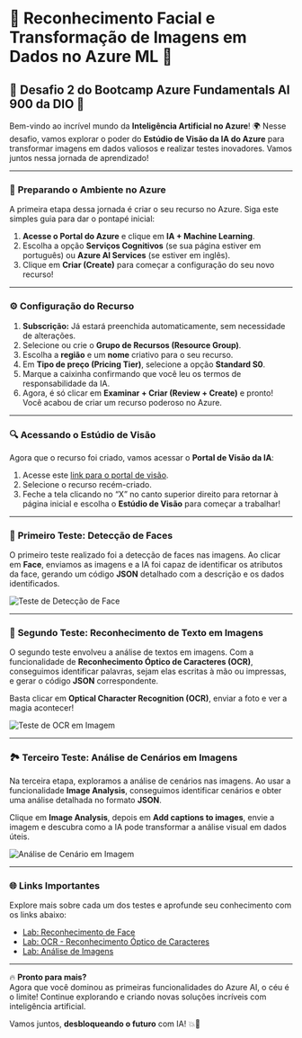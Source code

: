 # 🤖 **Reconhecimento Facial e Transformação de Imagens em Dados no Azure ML** 👤

## 🚀 **Desafio 2 do Bootcamp Azure Fundamentals AI 900 da DIO** 🚀

Bem-vindo ao incrível mundo da **Inteligência Artificial no Azure**! 🌍 Nesse desafio, vamos explorar o poder do **Estúdio de Visão da IA do Azure** para transformar imagens em dados valiosos e realizar testes inovadores. Vamos juntos nessa jornada de aprendizado!

---

### 🔧 **Preparando o Ambiente no Azure**

A primeira etapa dessa jornada é criar o seu recurso no Azure. Siga este simples guia para dar o pontapé inicial:

1. **Acesse o Portal do Azure** e clique em **IA + Machine Learning**.
2. Escolha a opção **Serviços Cognitivos** (se sua página estiver em português) ou **Azure AI Services** (se estiver em inglês).
3. Clique em **Criar (Create)** para começar a configuração do seu novo recurso!

---

### ⚙️ **Configuração do Recurso**

1. **Subscrição:** Já estará preenchida automaticamente, sem necessidade de alterações.
2. Selecione ou crie o **Grupo de Recursos (Resource Group)**.
3. Escolha a **região** e um **nome** criativo para o seu recurso.
4. Em **Tipo de preço (Pricing Tier)**, selecione a opção **Standard S0**.
5. Marque a caixinha confirmando que você leu os termos de responsabilidade da IA.
6. Agora, é só clicar em **Examinar + Criar (Review + Create)** e pronto! Você acabou de criar um recurso poderoso no Azure.

---

### 🔍 **Acessando o Estúdio de Visão**

Agora que o recurso foi criado, vamos acessar o **Portal de Visão da IA**:

1. Acesse este [link para o portal de visão](https://portal.vision.cognitive.azure.com/gallery/featured).
2. Selecione o recurso recém-criado.
3. Feche a tela clicando no “X” no canto superior direito para retornar à página inicial e escolha o **Estúdio de Visão** para começar a trabalhar!

---

### 🧑 **Primeiro Teste: Detecção de Faces**

O primeiro teste realizado foi a detecção de faces nas imagens. Ao clicar em **Face**, enviamos as imagens e a IA foi capaz de identificar os atributos da face, gerando um código **JSON** detalhado com a descrição e os dados identificados.

![Teste de Detecção de Face](https://github.com/Edivania88Duarte/Reconhecimento-Facial-e-transformacao-de-imagens-em-Dados-no-Azure-ML/assets/120994730/8e927d03-1e83-4cc7-a114-6ad111b4c0d4)

---

### 📝 **Segundo Teste: Reconhecimento de Texto em Imagens**

O segundo teste envolveu a análise de textos em imagens. Com a funcionalidade de **Reconhecimento Óptico de Caracteres (OCR)**, conseguimos identificar palavras, sejam elas escritas à mão ou impressas, e gerar o código **JSON** correspondente.

Basta clicar em **Optical Character Recognition (OCR)**, enviar a foto e ver a magia acontecer!

![Teste de OCR em Imagem](https://github.com/Edivania88Duarte/Reconhecimento-Facial-e-transformacao-de-imagens-em-Dados-no-Azure-ML/assets/120994730/994f35cd-1227-4c76-a6fa-6df1f61023e5)

---

### 🏞️ **Terceiro Teste: Análise de Cenários em Imagens**

Na terceira etapa, exploramos a análise de cenários nas imagens. Ao usar a funcionalidade **Image Analysis**, conseguimos identificar cenários e obter uma análise detalhada no formato **JSON**.

Clique em **Image Analysis**, depois em **Add captions to images**, envie a imagem e descubra como a IA pode transformar a análise visual em dados úteis.

![Análise de Cenário em Imagem](https://github.com/Edivania88Duarte/Reconhecimento-Facial-e-transformacao-de-imagens-em-Dados-no-Azure-ML/assets/120994730/d6e1141b-400a-438d-8a95-06173eec94fb)

---

### 🌐 **Links Importantes**

Explore mais sobre cada um dos testes e aprofunde seu conhecimento com os links abaixo:

- [Lab: Reconhecimento de Face](https://microsoftlearning.github.io/mslearn-ai-fundamentals/Instructions/Labs/04-face.html)
- [Lab: OCR - Reconhecimento Óptico de Caracteres](https://microsoftlearning.github.io/mslearn-ai-fundamentals/Instructions/Labs/05-ocr.html)
- [Lab: Análise de Imagens](https://microsoftlearning.github.io/mslearn-ai-fundamentals/Instructions/Labs/03-image-analysis.html)

---

🔥 **Pronto para mais?**  
Agora que você dominou as primeiras funcionalidades do Azure AI, o céu é o limite! Continue explorando e criando novas soluções incríveis com inteligência artificial.

Vamos juntos, **desbloqueando o futuro** com IA! 💥🚀
